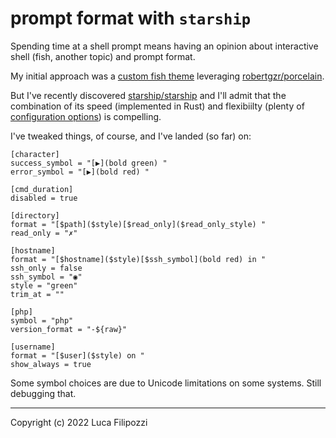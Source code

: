 # prompt format with `starship`

Spending time at a shell prompt means having an opinion about interactive shell (fish, another topic)
and prompt format.

My initial approach was a [custom fish theme][1] leveraging [robertgzr/porcelain][2].

But I've recently discovered [starship/starship][3] and I'll admit that the combination of its speed
(implemented in Rust) and flexibiilty (plenty of [configuration options][4]) is compelling.

I've tweaked things, of course, and I've landed (so far) on:

```
[character]
success_symbol = "[▶︎](bold green) "
error_symbol = "[▶︎](bold red) "

[cmd_duration]
disabled = true

[directory]
format = "[$path]($style)[$read_only]($read_only_style) "
read_only = "✗"

[hostname]
format = "[$hostname]($style)[$ssh_symbol](bold red) in "
ssh_only = false
ssh_symbol = "◉"
style = "green"
trim_at = ""

[php]
symbol = "php"
version_format = "-${raw}"

[username]
format = "[$user]($style) on "
show_always = true
```

Some symbol choices are due to Unicode limitations on some systems. Still debugging that.

---
Copyright (c) 2022 Luca Filipozzi

[1]: https://github.com/LucaFilipozzi/fish-theme-lfilipoz
[2]: https://github.com/robertgzr/porcelain
[3]: https://github.com/starship/starship
[4]: https://starship.rs/config/
